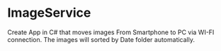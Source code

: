# ImageService

Create App in C# that moves images From Smartphone to PC via WI-FI connection.
The images will sorted by Date folder automatically.
